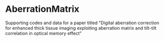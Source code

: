 # AberrationMatrix
Supporting codes and data for a paper titled "Digital aberration correction for enhanced thick tissue imaging exploiting aberration matrix and tilt-tilt correlation in optical memory effect"
